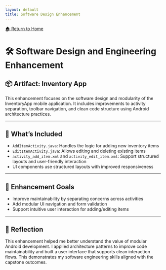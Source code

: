 ```yaml
---
layout: default
title: Software Design Enhancement
---
```

[🏠 Return to Home](/CS499-ePortfolio-pages/)

# 🛠️ Software Design and Engineering Enhancement

## 📦 Artifact: Inventory App

This enhancement focuses on the software design and modularity of the InventoryApp mobile application. It includes improvements to activity separation, toolbar navigation, and clean code structure using Android architecture practices.

---

## 📁 What’s Included

- `AddItemActivity.java`: Handles the logic for adding new inventory items  
- `EditItemActivity.java`: Allows editing and deleting existing items  
- `activity_add_item.xml` and `activity_edit_item.xml`: Support structured layouts and user-friendly interaction  
- UI components use structured layouts with improved responsiveness

---

## 🎯 Enhancement Goals

- Improve maintainability by separating concerns across activities  
- Add modular UI navigation and form validation  
- Support intuitive user interaction for adding/editing items

---

## 💬 Reflection

This enhancement helped me better understand the value of modular Android development. I applied architecture patterns to improve code maintainability and built a user interface that supports clean interaction flows. This demonstrates my software engineering skills aligned with the capstone outcomes.
